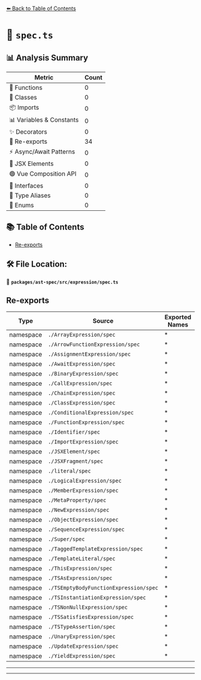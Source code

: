 [⬅️ Back to Table of Contents](../../../../index.md)

# 📄 `spec.ts`

## 📊 Analysis Summary

| Metric | Count |
|--------|-------|
| 🔧 Functions | 0 |
| 🧱 Classes | 0 |
| 📦 Imports | 0 |
| 📊 Variables & Constants | 0 |
| ✨ Decorators | 0 |
| 🔄 Re-exports | 34 |
| ⚡ Async/Await Patterns | 0 |
| 💠 JSX Elements | 0 |
| 🟢 Vue Composition API | 0 |
| 📐 Interfaces | 0 |
| 📑 Type Aliases | 0 |
| 🎯 Enums | 0 |

## 📚 Table of Contents

- [Re-exports](#re-exports)

## 🛠️ File Location:
📂 **`packages/ast-spec/src/expression/spec.ts`**

## Re-exports

| Type | Source | Exported Names |
|------|--------|----------------|
| namespace | `./ArrayExpression/spec` | * |
| namespace | `./ArrowFunctionExpression/spec` | * |
| namespace | `./AssignmentExpression/spec` | * |
| namespace | `./AwaitExpression/spec` | * |
| namespace | `./BinaryExpression/spec` | * |
| namespace | `./CallExpression/spec` | * |
| namespace | `./ChainExpression/spec` | * |
| namespace | `./ClassExpression/spec` | * |
| namespace | `./ConditionalExpression/spec` | * |
| namespace | `./FunctionExpression/spec` | * |
| namespace | `./Identifier/spec` | * |
| namespace | `./ImportExpression/spec` | * |
| namespace | `./JSXElement/spec` | * |
| namespace | `./JSXFragment/spec` | * |
| namespace | `./literal/spec` | * |
| namespace | `./LogicalExpression/spec` | * |
| namespace | `./MemberExpression/spec` | * |
| namespace | `./MetaProperty/spec` | * |
| namespace | `./NewExpression/spec` | * |
| namespace | `./ObjectExpression/spec` | * |
| namespace | `./SequenceExpression/spec` | * |
| namespace | `./Super/spec` | * |
| namespace | `./TaggedTemplateExpression/spec` | * |
| namespace | `./TemplateLiteral/spec` | * |
| namespace | `./ThisExpression/spec` | * |
| namespace | `./TSAsExpression/spec` | * |
| namespace | `./TSEmptyBodyFunctionExpression/spec` | * |
| namespace | `./TSInstantiationExpression/spec` | * |
| namespace | `./TSNonNullExpression/spec` | * |
| namespace | `./TSSatisfiesExpression/spec` | * |
| namespace | `./TSTypeAssertion/spec` | * |
| namespace | `./UnaryExpression/spec` | * |
| namespace | `./UpdateExpression/spec` | * |
| namespace | `./YieldExpression/spec` | * |


---


---